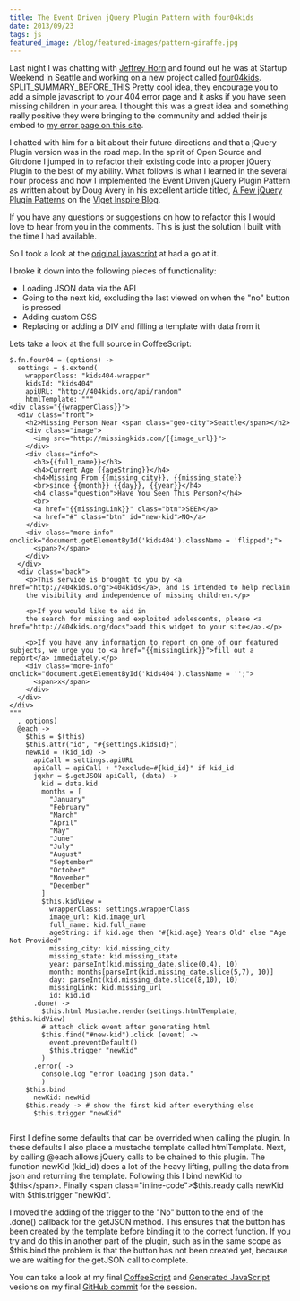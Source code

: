 ```yaml
---
title: The Event Driven jQuery Plugin Pattern with four04kids
date: 2013/09/23
tags: js
featured_image: /blog/featured-images/pattern-giraffe.jpg
---
```


Last night I was chatting with [Jeffrey Horn](http://jeffreyhorn.com/) and found out he was at Startup Weekend in Seattle and working on a new project called [four04kids](http://404kids.org/). SPLIT\_SUMMARY\_BEFORE\_THIS
Pretty cool idea, they encourage you to add a simple javascript to your 404 error page and it asks if you have seen missing children in your area. I thought this was a great idea and something really positive they were bringing to the community and added their js embed to [my error page on this site](http://www.manofstone.com/WAT).


I chatted with him for a bit about their future directions and that a jQuery Plugin version was in the road map. In the spirit of Open Source and Gitrdone I jumped in to refactor their existing code into a proper jQuery Plugin to the best of my ability. What follows is what I learned in the several hour process and how I implemented the Event Driven jQuery Plugin Pattern as written about by Doug Avery in his excellent article titled, [A Few jQuery Plugin Patterns](http://viget.com/inspire/jquery-plugin-patterns) on the [Viget Inspire Blog](http://viget.com/inspire/).

If you have any questions or suggestions on how to refactor this I would love to hear from you in the comments. This is just the solution I built with the time I had available.

So I took a look at the [original javascript](https://github.com/theverything/four04kids/blob/270618d3cca97b2d4392e745e9c610082d361a80/embed/src/embed.coffee) at had a go at it.

I broke it down into the following pieces of functionality:

* Loading JSON data via the API
* Going to the next kid, excluding the last viewed on when the "no" button is pressed
* Adding custom CSS
* Replacing or adding a DIV and filling a template with data from it

Lets take a look at the full source in CoffeeScript:


<pre><code class="coffeescript">$.fn.four04 = (options) -&gt;
  settings = $.extend(
    wrapperClass: &quot;kids404-wrapper&quot;
    kidsId: &quot;kids404&quot;
    apiURL: &quot;http://404kids.org/api/random&quot;
    htmlTemplate: &quot;&quot;&quot;
&lt;div class=&quot;{{wrapperClass}}&quot;&gt;
  &lt;div class=&quot;front&quot;&gt;
    &lt;h2&gt;Missing Person Near &lt;span class=&quot;geo-city&quot;&gt;Seattle&lt;/span&gt;&lt;/h2&gt;
    &lt;div class=&quot;image&quot;&gt;
      &lt;img src=&quot;http://missingkids.com/{{image_url}}&quot;&gt;
    &lt;/div&gt;
    &lt;div class=&quot;info&quot;&gt;
      &lt;h3&gt;{{full_name}}&lt;/h3&gt;
      &lt;h4&gt;Current Age {{ageString}}&lt;/h4&gt;
      &lt;h4&gt;Missing From {{missing_city}}, {{missing_state}}
      &lt;br&gt;since {{month}} {{day}}, {{year}}&lt;/h4&gt;
      &lt;h4 class=&quot;question&quot;&gt;Have You Seen This Person?&lt;/h4&gt;
      &lt;br&gt;
      &lt;a href=&quot;{{missingLink}}&quot; class=&quot;btn&quot;&gt;SEEN&lt;/a&gt;
      &lt;a href=&quot;#&quot; class=&quot;btn&quot; id=&quot;new-kid&quot;&gt;NO&lt;/a&gt;
    &lt;/div&gt;
    &lt;div class=&quot;more-info&quot; onclick=&quot;document.getElementById(&#039;kids404&#039;).className = &#039;flipped&#039;;&quot;&gt;
      &lt;span&gt;?&lt;/span&gt;
    &lt;/div&gt;
  &lt;/div&gt;
  &lt;div class=&quot;back&quot;&gt;
    &lt;p&gt;This service is brought to you by &lt;a href=&quot;http://404kids.org&quot;&gt;404kids&lt;/a&gt;, and is intended to help reclaim
    the visibility and independence of missing children.&lt;/p&gt;

    &lt;p&gt;If you would like to aid in
    the search for missing and exploited adolescents, please &lt;a href=&quot;http://404kids.org/docs&quot;&gt;add this widget to your site&lt;/a&gt;.&lt;/p&gt;

    &lt;p&gt;If you have any information to report on one of our featured subjects, we urge you to &lt;a href=&quot;{{missingLink}}&quot;&gt;fill out a report&lt;/a&gt; immediately.&lt;/p&gt;
    &lt;div class=&quot;more-info&quot; onclick=&quot;document.getElementById(&#039;kids404&#039;).className = &#039;&#039;;&quot;&gt;
      &lt;span&gt;x&lt;/span&gt;
    &lt;/div&gt;
  &lt;/div&gt;
&lt;/div&gt;
&quot;&quot;&quot;
  , options)
  @each -&gt;
    $this = $(this)
    $this.attr(&quot;id&quot;, &quot;#{settings.kidsId}&quot;)
    newKid = (kid_id) -&gt;
      apiCall = settings.apiURL
      apiCall = apiCall + &quot;?exclude=#{kid_id}&quot; if kid_id
      jqxhr = $.getJSON apiCall, (data) -&gt;
        kid = data.kid
        months = [
          &quot;January&quot;
          &quot;February&quot;
          &quot;March&quot;
          &quot;April&quot;
          &quot;May&quot;
          &quot;June&quot;
          &quot;July&quot;
          &quot;August&quot;
          &quot;September&quot;
          &quot;October&quot;
          &quot;November&quot;
          &quot;December&quot;
        ]
        $this.kidView = 
          wrapperClass: settings.wrapperClass
          image_url: kid.image_url
          full_name: kid.full_name
          ageString: if kid.age then &quot;#{kid.age} Years Old&quot; else &quot;Age Not Provided&quot;
          missing_city: kid.missing_city
          missing_state: kid.missing_state
          year: parseInt(kid.missing_date.slice(0,4), 10)
          month: months[parseInt(kid.missing_date.slice(5,7), 10)]
          day: parseInt(kid.missing_date.slice(8,10), 10)
          missingLink: kid.missing_url
          id: kid.id
      .done( -&gt;
        $this.html Mustache.render(settings.htmlTemplate, $this.kidView)
        # attach click event after generating html
        $this.find(&quot;#new-kid&quot;).click (event) -&gt;
          event.preventDefault()
          $this.trigger &quot;newKid&quot;
        )
      .error( -&gt;
        console.log &quot;error loading json data.&quot;
        )
    $this.bind
      newKid: newKid
    $this.ready -&gt; # show the first kid after everything else
      $this.trigger &quot;newKid&quot;      

</code></pre>

First I define some defaults that can be overrided when calling the plugin. In these defaults I also place a mustache template called htmlTemplate. Next, by calling <span class="inline-code">@each</span> allows jQuery calls to be chained to this plugin. The function <span class="inline-code">newKid (kid_id)</span> does a lot of the heavy lifting, pulling the data from json and returning the template. Following this I bind <span class="inline-code">newKid</span> to <span class="inline-code">$this</span>. Finally <span class="inline-code">$this.ready</span> calls newKid with <span class="inline-code">$this.trigger "newKid"</span>.

I moved the adding of the trigger to the "No" button to the end of the <span class="inline-code">.done()</span> callback for the <span class="inline-code">getJSON</span> method. This ensures that the button has been created by the template before binding it to the correct function. If you try and do this in another part of the plugin, such as in the same scope as <span class="inline-code">$this.bind</span> the problem is that the button has not been created yet, because we are waiting for the <span class="inline-code">getJSON</span> call to complete.

You can take a look at my final [CoffeeScript](https://github.com/manofstone/four04kids/blob/d3983049c6f78d9e648cab617c0523d435f44537/embed/src/embed-jquery.coffee) and [Generated JavaScript](https://github.com/manofstone/four04kids/blob/d3983049c6f78d9e648cab617c0523d435f44537/embed/src/embed-jquery.js) vesions on my final [GitHub commit](https://github.com/manofstone/four04kids/commit/d3983049c6f78d9e648cab617c0523d435f44537) for the session.